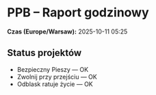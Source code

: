 # PPB – Raport godzinowy
**Czas (Europe/Warsaw):** 2025-10-11 05:25

## Status projektów
- Bezpieczny Pieszy — OK
- Zwolnij przy przejściu — OK
- Odblask ratuje życie — OK


